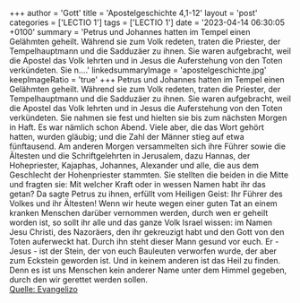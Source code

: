 +++
author = 'Gott'
title = 'Apostelgeschichte 4,1-12'
layout = 'post'
categories = ['LECTIO 1']
tags = ['LECTIO 1']
date = '2023-04-14 06:30:05 +0100'
summary = 'Petrus und Johannes hatten im Tempel einen Gelähmten geheilt. Während sie zum Volk redeten, traten die Priester, der Tempelhauptmann und die Sadduzäer zu ihnen. Sie waren aufgebracht, weil die Apostel das Volk lehrten und in Jesus die Auferstehung von den Toten verkündeten. Sie n....'
linkedsummaryImage = 'apostelgeschichte.jpg'
keepImageRatio = 'true'
+++
Petrus und Johannes hatten im Tempel einen Gelähmten geheilt. Während sie zum Volk redeten, traten die Priester, der Tempelhauptmann und die Sadduzäer zu ihnen.
Sie waren aufgebracht, weil die Apostel das Volk lehrten und in Jesus die Auferstehung von den Toten verkündeten.
Sie nahmen sie fest und hielten sie bis zum nächsten Morgen in Haft.<!--more--> Es war nämlich schon Abend.
Viele aber, die das Wort gehört hatten, wurden gläubig; und die Zahl der Männer stieg auf etwa fünftausend.
Am anderen Morgen versammelten sich ihre Führer sowie die Ältesten und die Schriftgelehrten in Jerusalem,
dazu Hannas, der Hohepriester, Kajaphas, Johannes, Alexander und alle, die aus dem Geschlecht der Hohenpriester stammten.
Sie stellten die beiden in die Mitte und fragten sie: Mit welcher Kraft oder in wessen Namen habt ihr das getan?
Da sagte Petrus zu ihnen, erfüllt vom Heiligen Geist: Ihr Führer des Volkes und ihr Ältesten!
Wenn wir heute wegen einer guten Tat an einem kranken Menschen darüber vernommen werden, durch wen er geheilt worden ist,
so sollt ihr alle und das ganze Volk Israel wissen: im Namen Jesu Christi, des Nazoräers, den ihr gekreuzigt habt und den Gott von den Toten auferweckt hat. Durch ihn steht dieser Mann gesund vor euch.
Er - Jesus - ist der Stein, der von euch Bauleuten verworfen wurde, der aber zum Eckstein geworden ist.
Und in keinem anderen ist das Heil zu finden. Denn es ist uns Menschen kein anderer Name unter dem Himmel gegeben, durch den wir gerettet werden sollen.<br> [Quelle: Evangelizo](https://evangeliumtagfuertag.org/DE/gospel)